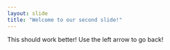 ```yaml
---
layout: slide
title: "Welcome to our second slide!"
---
```

This should work better!
Use the left arrow to go back!
